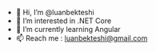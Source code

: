 - 👋 Hi, I’m @luanbekteshi
- 👀 I’m interested in .NET Core
- 🌱 I’m currently learning Angular
- 📫 Reach me : luanbekteshi@gmail.com

<!---
luanbekteshi/luanbekteshi is a ✨ special ✨ repository because its `README.md` (this file) appears on your GitHub profile.
You can click the Preview link to take a look at your changes.
--->
